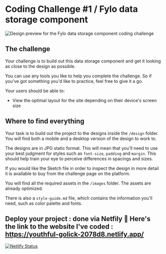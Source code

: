 # Coding Challenge #1 / Fylo data storage component

![Design preview for the Fylo data storage component coding challenge](./design/desktop-preview.jpg)


## The challenge

Your challenge is to build out this data storage component and get it looking as close to the design as possible.

You can use any tools you like to help you complete the challenge. So if you've got something you'd like to practice, feel free to give it a go.

Your users should be able to:

- View the optimal layout for the site depending on their device's screen size


## Where to find everything

Your task is to build out the project to the designs inside the `/design` folder. You will find both a mobile and a desktop version of the design to work to. 

The designs are in JPG static format. This will mean that you'll need to use your best judgment for styles such as `font-size`, `padding` and `margin`. This should help train your eye to perceive differences in spacings and sizes.

If you would like the Sketch file in order to inspect the design in more detail it is available to buy from the challenge page on the platform.

You will find all the required assets in the `/images` folder. The assets are already optimized.

There is also a `style-guide.md` file, which contains the information you'll need, such as color palette and fonts.


## Deploy your project : done via Netfily 🚀 Here's the link to the website I've coded : https://youthful-golick-2078d8.netlify.app/

[![Netlify Status](https://api.netlify.com/api/v1/badges/5ddb2c6c-3f9c-4237-8fce-2c9bd180285b/deploy-status)](https://app.netlify.com/sites/youthful-golick-2078d8/deploys)


